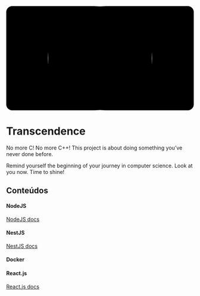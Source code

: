 <div id="top" align="center" style="background-color: #000;border-radius: 16px;">
  <img src="https://i.pinimg.com/originals/3b/8b/3a/3b8b3a3d1cd3e2951b014a1c9095aeb9.gif" width="280" style="border-radius:50%" />
</div>

# Transcendence

No more C! No more C++! This project is about doing something you’ve never done before.

Remind yourself the beginning of your journey in computer science. Look at you now. Time to shine!

## Conteúdos

#### NodeJS

[NodeJS docs](https://nodejs.org/en/docs/)

#### NestJS

[NestJS docs](https://docs.nestjs.com/)

#### Docker

#### React.js

[React.js docs](https://reactjs.org/docs/getting-started.html)
